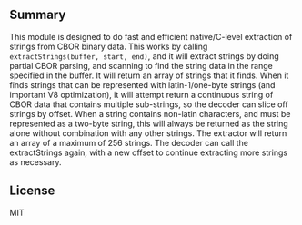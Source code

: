 ## Summary
This module is designed to do fast and efficient native/C-level extraction of strings from CBOR binary data. This works by calling `extractStrings(buffer, start, end)`, and it will extract strings by doing partial CBOR parsing, and scanning to find the string data in the range specified in the buffer. It will return an array of strings that it finds. When it finds strings that can be represented with latin-1/one-byte strings (and important V8 optimization), it will attempt return a continuous string of CBOR data that contains multiple sub-strings, so the decoder can slice off strings by offset. When a string contains non-latin characters, and must be represented as a two-byte string, this will always be returned as the string alone without combination with any other strings. The extractor will return an array of a maximum of 256 strings. The decoder can call the extractStrings again, with a new offset to continue extracting more strings as necessary.

## License
MIT